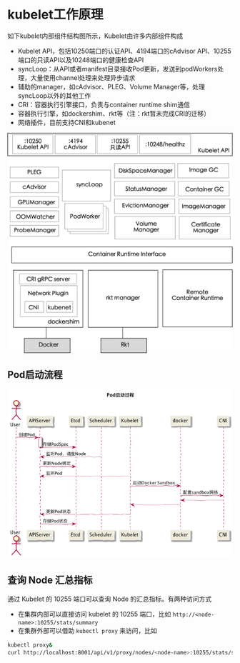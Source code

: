 # kubelet工作原理

如下kubelet内部组件结构图所示，Kubelet由许多内部组件构成

- Kubelet API，包括10250端口的认证API、4194端口的cAdvisor API、10255端口的只读API以及10248端口的健康检查API
- syncLoop：从API或者manifest目录接收Pod更新，发送到podWorkers处理，大量使用channel处理来处理异步请求
- 辅助的manager，如cAdvisor、PLEG、Volume Manager等，处理syncLoop以外的其他工作
- CRI：容器执行引擎接口，负责与container runtime shim通信
- 容器执行引擎，如dockershim、rkt等（注：rkt暂未完成CRI的迁移）
- 网络插件，目前支持CNI和kubenet

![](images/kubelet.png)

## Pod启动流程

![](images/Pod启动过程.png)

## 查询 Node 汇总指标

通过 Kubelet 的 10255 端口可以查询 Node 的汇总指标。有两种访问方式

- 在集群内部可以直接访问 kubelet 的 10255 端口，比如 `http://<node-name>:10255/stats/summary`
- 在集群外部可以借助 `kubectl proxy` 来访问，比如

```sh
kubectl proxy&
curl http://localhost:8001/api/v1/proxy/nodes/<node-name>:10255/stats/summary
```
